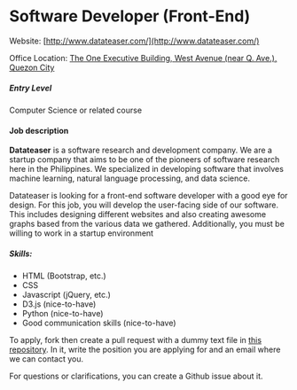 # Software Developer (Front-End)
Website: [http://www.datateaser.com/](http://www.datateaser.com/)

Office Location: [The One Executive Building, West Avenue (near Q. Ave.), Quezon City](https://www.google.com.ph/maps/search/The+One+Executive+Building,+West+Avenue,+Quezon+City,+Metro+Manila/@14.6380162,121.0255337,20.08z?hl=en)

##### Entry Level

Computer Science or related course

#### Job description

**Datateaser** is a software research and development company. We are a startup company that aims to be one of the pioneers of software research here in the Philippines. We specialized in developing software that involves machine learning, natural language processing, and data science.

Datateaser is looking for a front-end software developer with a good eye for design. For this job, you will develop the user-facing side of our software. This includes designing different websites and also creating awesome graphs based from the various data we gathered. Additionally, you must be willing to work in a startup environment

##### Skills:

- HTML (Bootstrap, etc.)
- CSS
- Javascript (jQuery, etc.)
- D3.js (nice-to-have)
- Python (nice-to-have)
- Good communication skills (nice-to-have)

To apply, fork then create a pull request with a dummy text file in [this repository](https://github.com/DataTeaser/jobs). In it, write the position you are applying for and an email where we can contact you.

For questions or clarifications, you can create a Github issue about it.
